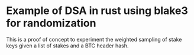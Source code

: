 # Example of DSA in rust using blake3 for randomization

This is a proof of concept to experiment the weighted sampling of stake keys given a list of stakes and a BTC header hash.

